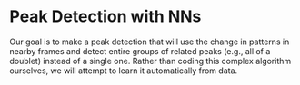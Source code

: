 # Peak Detection with NNs

Our goal is to make a peak detection that will use the change in patterns in nearby frames and detect entire groups of related peaks (e.g., all of a doublet) instead of a single one. 
Rather than coding this complex algorithm ourselves, we will attempt to learn it automatically from data.